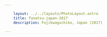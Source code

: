 ```yaml
---

    layout: ../../layouts/PhotoLayout.astro
    title: funatsu-japan-2017
    description: Fujikwaguchiko, Japan (2017)

---
```

